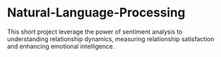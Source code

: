 # Natural-Language-Processing
This short project leverage the power of sentiment analysis to understanding relationship dynamics, measuring relationship satisfaction and enhancing emotional intelligence.
